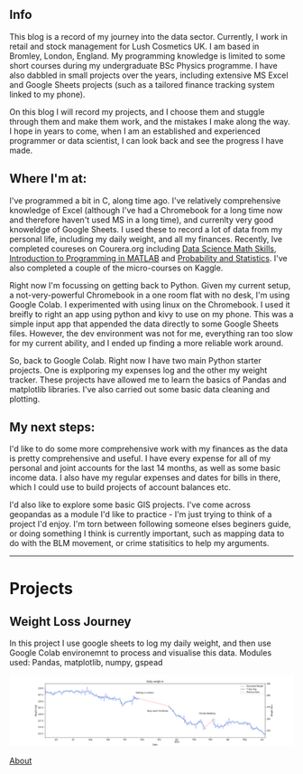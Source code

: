 
## Info
This blog is a record of my journey into the data sector. 
Currently, I work in retail and stock management for Lush Cosmetics UK.
I am based in Bromley, London, England.
My programming knowledge is limited to some short courses during my undergraduate BSc Physics programme. I have also dabbled in small projects over the years, including extensive MS Excel and Google Sheets projects (such as a tailored finance tracking system linked to my phone). 

On this blog I will record my projects, and I choose them and stuggle through them and make them work, and the mistakes I make along the way. I hope in years to come, when I am an established and experienced programmer or data scientist, I can look back and see the progress I have made.


## Where I'm at:
I've programmed a bit in C, along time ago. I've relatively comprehensive knowledge of Excel (although I've had a Chromebook for a long time now and therefore haven't used MS in a long time), and currenlty very good knoweldge of Google Sheets. I used these to record a lot of data from my personal life, including my daily weight, and all my finances.
Recently, Ive completed coureses on Courera.org including [Data Science Math Skills](https://www.coursera.org/learn/datasciencemathskills/home/welcome), [Introduction to Programming in MATLAB](https://www.coursera.org/learn/matlab/home/welcome) and [Probability and Statistics](https://www.coursera.org/learn/probability-statistics/home/welcome). I've also completed a couple of the micro-courses on Kaggle.

Right now I'm focussing on getting back to Python. Given my current setup, a not-very-powerful Chromebook in a one room flat with no desk, I'm using Google Colab. I experimented with using linux on the Chromebook. I used it breifly to right an app using python and kivy to use on my phone. This was a simple input app that appended the data directly to some Google Sheets files. However, the dev environment was not for me, everything ran too slow for my current ability, and I ended up finding a more reliable work around. 

So, back to Google Colab.
Right now I have two main Python starter projects. One is explporing my expenses log and the other my weight tracker. 
These projects have allowed me to learn the basics of Pandas and matplotlib libraries. I've also carried out some basic data cleaning and plotting.



## My next steps:
I'd like to do some more comprehensive work with my finances as the data is pretty comprehensive and useful. I have every expense for all of my personal and joint accounts for the last 14 months, as well as some basic income data. I also have my regular expenses and dates for bills in there, which I could use to build projects of account balances etc. 

I'd also like to explore some basic GIS projects. I've come across geopandas as a module I'd like to practice - I'm just trying to think of a project I'd enjoy. I'm torn between following someone elses beginers guide, or doing something I think is currently important, such as mapping data to do with the BLM movement, or crime statisitics to help my arguments. 

___

# Projects

## Weight Loss Journey

In this project I use google sheets to log my daily weight, and then use Google Colab environemnt to process and visualise this data. Modules used: Pandas, matplotlib, numpy, gspead

![](/images/Weight%20loss%20so%20far.png)


[About](https://callumpb.com/about.md)
